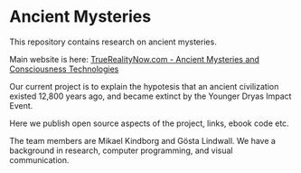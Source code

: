 # Ancient Mysteries

This repository contains research on ancient mysteries.

Main website is here: [TrueRealityNow.com - Ancient Mysteries and Consciousness Technologies](https://truerealitynow.com)

Our current project is to explain the hypotesis that an ancient civilization existed 12,800 years ago, and became extinct by the Younger Dryas Impact Event.

Here we publish open source aspects of the project, links, ebook code etc.

The team members are Mikael Kindborg and Gösta Lindwall. We have a background in research, computer programming, and visual communication.
